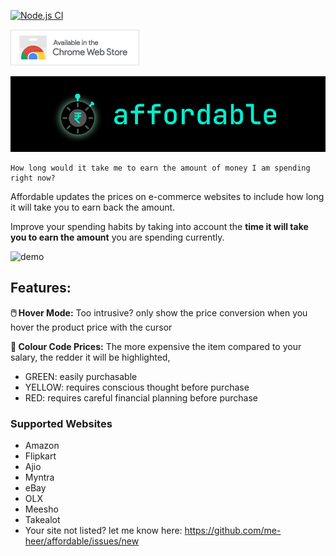 
[![Node.js CI](https://github.com/me-heer/affordable/actions/workflows/node.js.yml/badge.svg)](https://github.com/me-heer/affordable/actions/workflows/node.js.yml)

[![Google Chrome](assets/chrome-web-store.png "Google Chrome")](https://chrome.google.com/webstore/detail/affordable/cpkjnccpkemkddljkidlfplaakmhpfje)

![affordable-banner](assets/affordable-readme-banner.png)

    How long would it take me to earn the amount of money I am spending right now?

Affordable updates the prices on e-commerce websites to include how long it will take you to earn back the amount.

Improve your spending habits by taking into account the **time it will take you to earn the amount** you are spending currently.

![demo](assets/affordable-demo.gif)

## Features:

**🖱️ Hover Mode:** Too intrusive? only show the price conversion when you hover the product price with the cursor

**🌈 Colour Code Prices:** The more expensive the item compared to your salary, the redder it will be highlighted,
- GREEN: easily purchasable
- YELLOW: requires conscious thought before purchase
- RED: requires careful financial planning before purchase

### Supported Websites
- Amazon
- Flipkart
- Ajio
- Myntra
- eBay
- OLX
- Meesho
- Takealot
- Your site not listed? let me know here: https://github.com/me-heer/affordable/issues/new
